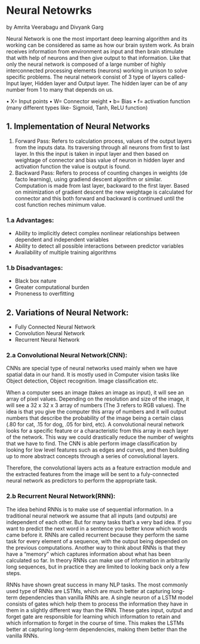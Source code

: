 # Neural Netowrks
by Amrita Veerabagu and Divyank Garg

Neural Network is one the most important deep learning algorithm and its working can be considered as same as how our brain system work. As brain receives information from environment as input and then brain stimulate that with help of neurons and then give output to that information. Like that only the neural network is composed of a large number of highly interconnected processing elements (neurons) working in unison to solve specific problems. The neural network consist of 3 type of layers called- Input layer, Hidden layer and Output layer. The hidden layer can be of any number from 1 to many that depends on us.

•	X= Input points
•	W= Connector weight
•	b= Bias
•	f= activation function (many different types like- Sigmoid, Tanh, ReLU function)

## 1. Implementation of Neural Networks

1) Forward Pass: Refers to calculation process, values of the output layers from the inputs data. Its traversing through all neurons from first to last layer. In this the input is taken in input layer and then based on weightage of connector and bias value of neuron in hidden layer and activation function the value is output is found.
2) Backward Pass: Refers to process of counting changes in weights (de facto learning), using gradiend descent algorithm or similar. Computation is made from last layer, backward to the first layer. Based on minimization of gradient descent the new weightage is calculated for connector and this both forward and backward is continued until the cost function reches minimum value.

### 1.a Advantages:

- Ability to implicitly detect complex nonlinear relationships between dependent and independent variables
- Ability to detect all possible interactions between predictor variables
- Availability of multiple training algorithms

### 1.b Disadvantages:
- Black box nature
- Greater computational burden
- Proneness to overfitting

## 2. Variations of Neural Network:

- Fully Connected Neural Network
- Convolution Neural Network
- Recurrent Neural Network

### 2.a Convolutional Neural Network(CNN):

CNNs are special type of neural networks used mainly when we have spatial data in our hand. It is mostly used in Computer vision tasks like Object detection, Object recognition. Image classification etc. 

When a computer sees an image (takes an image as input), it will see an array of pixel values. Depending on the resolution and size of the image, it will see a 32 x 32 x 3 array of numbers (The 3 refers to RGB values). The idea is that you give the computer this array of numbers and it will output numbers that describe the probability of the image being a certain class (.80 for cat, .15 for dog, .05 for bird, etc). A convolutional neural network looks for a specific feature or a characteristic from this array in each layer of the network. This way we could drastically reduce the number of weights that we have to find. The CNN is able perform image classification by looking for low level features such as edges and curves, and then building up to more abstract concepts through a series of convolutional layers. 

Therefore, the convolutional layers acts as a feature extraction module and the extracted features from the image will be sent to a fuly-connected neural network as predictors to perform the appropriate task.

### 2.b Recurrent Neural Network(RNN):

The idea behind RNNs is to make use of sequential information. In a traditional neural network we assume that all inputs (and outputs) are independent of each other. But for many tasks that’s a very bad idea. If you want to predict the next word in a sentence you better know which words came before it. RNNs are called recurrent because they perform the same task for every element of a sequence, with the output being depended on the previous computations. Another way to think about RNNs is that they have a “memory” which captures information about what has been calculated so far. In theory RNNs can make use of information in arbitrarily long sequences, but in practice they are limited to looking back only a few steps.

RNNs have shown great success in many NLP tasks. The most commonly used type of RNNs are LSTMs, which are much better at capturing long-term dependencies than vanilla RNNs are. A single neuron of a LSTM model consists of gates which help them to process the information they have in them in a slightly different way than the RNN. These gates input, output and forget gate are responsible for learning which information to retain and which information to forget in the course of time. This makes the LSTMs better at capturing long-term dependencies, making them better than the vanilla RNNs. 


